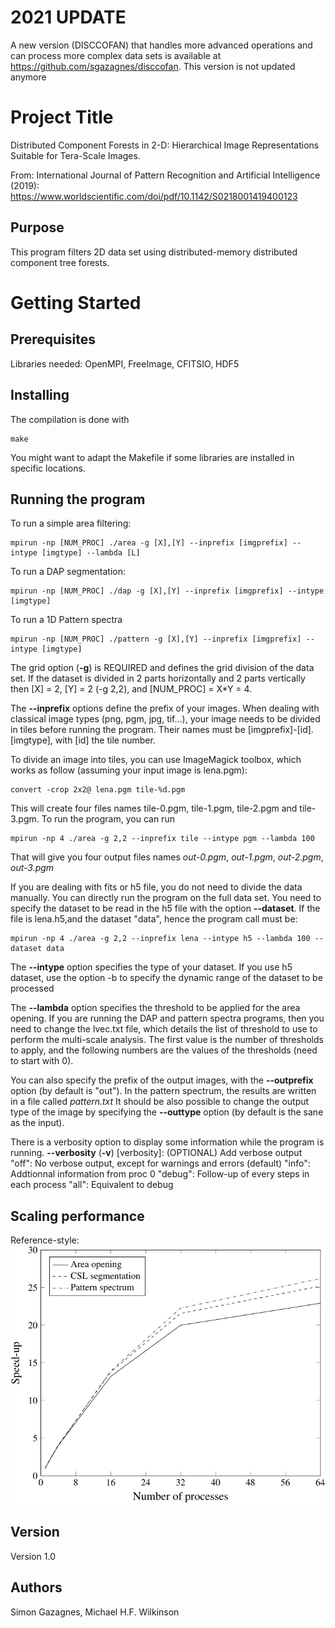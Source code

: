 # 2021 UPDATE

A new version (DISCCOFAN) that handles more advanced operations and can process more complex data sets is available at https://github.com/sgazagnes/disccofan. This version is not updated anymore


# Project Title

Distributed Component Forests in 2-D: Hierarchical Image Representations Suitable for Tera-Scale Images.

From: International Journal of Pattern Recognition and Artificial Intelligence (2019): 
https://www.worldscientific.com/doi/pdf/10.1142/S0218001419400123


## Purpose

This program filters 2D data set using distributed-memory distributed component tree forests. 


# Getting Started


## Prerequisites

Libraries needed: OpenMPI, FreeImage, CFITSIO, HDF5

## Installing

The compilation is done with 

```
make
```

You might want to adapt the Makefile if some libraries are installed in specific locations.


## Running the program

To run a simple area filtering:

```
mpirun -np [NUM_PROC] ./area -g [X],[Y] --inprefix [imgprefix] --intype [imgtype] --lambda [L] 
```

To run a DAP segmentation:
```
mpirun -np [NUM_PROC] ./dap -g [X],[Y] --inprefix [imgprefix] --intype [imgtype] 
```


To run a 1D Pattern spectra
```
mpirun -np [NUM_PROC] ./pattern -g [X],[Y] --inprefix [imgprefix] --intype [imgtype] 
```


The grid option (**-g**) is REQUIRED and defines the grid division of the data set. If the dataset is divided in 2 parts horizontally and 2 parts vertically then [X] = 2, [Y] = 2 (-g 2,2), and [NUM_PROC] = X*Y = 4.

The **--inprefix** options define the prefix of your images. When dealing with classical image types (png, pgm, jpg, tif...), your image needs to be divided in tiles before running the program. Their names must be [imgprefix]-[id].[imgtype], with [id] the tile number.

To divide an image into tiles, you can use ImageMagick toolbox, which works as follow (assuming your input image is lena.pgm):
```
convert -crop 2x2@ lena.pgm tile-%d.pgm
```


This will create four files names tile-0.pgm, tile-1.pgm, tile-2.pgm and tile-3.pgm. To run the program, you can run

```
mpirun -np 4 ./area -g 2,2 --inprefix tile --intype pgm --lambda 100
```

That will give you four output files names *out-0.pgm*, *out-1.pgm*, *out-2.pgm*, *out-3.pgm*

If you are dealing with fits or h5 file, you do not need to divide the data manually. You can directly run the program on the full data set. You need to specify the dataset to be read in the h5 file with the option **--dataset**. If the file is lena.h5,and the dataset "data", hence the program call must be:

```
mpirun -np 4 ./area -g 2,2 --inprefix lena --intype h5 --lambda 100 --dataset data
```


The **--intype** option specifies the type of your dataset. If you use h5 dataset, use the option -b to specify the dynamic range of the dataset to be processed

The **--lambda** option specifies the threshold to be applied for the area opening. If you are running the DAP and pattern spectra programs,
then you need to change the lvec.txt file, which details the list of threshold to use to perform the multi-scale analysis. The first value
is the number of thresholds to apply, and the following numbers are the values of the thresholds (need to start with 0).

You can also specify the prefix of the output images, with the **--outprefix** option (by default is "out"). In the pattern spectrum, the results are written in a file called *pattern.txt*
It should be also possible to change the output type of the image by specifying the **--outtype** option (by default is the sane as the input).

There is a verbosity option to display some information while the program is running. 
**--verbosity** (**-v**) [verbosity]: (OPTIONAL) Add verbose output
							"off": No verbose output, except for warnings and errors (default)
							"info": Addtionnal information from proc 0
							"debug": Follow-up of every steps in each process
							"all": Equivalent to debug

## Scaling performance
Reference-style: 
![haiti](https://github.com/sgazagnes/DCF-2D/blob/main/haitispeedup.png)

## Version

Version 1.0

## Authors

Simon Gazagnes, Michael H.F. Wilkinson


	
